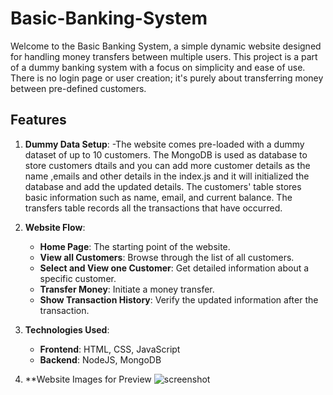 # Basic-Banking-System
Welcome to the Basic Banking System, a simple dynamic website designed for handling money transfers between multiple users. This project is a part of a dummy banking system with a focus on simplicity and ease of use. There is no login page or user creation; it's purely about transferring money between pre-defined customers.

## Features

1. **Dummy Data Setup**:
   -The website comes pre-loaded with a dummy dataset of up to 10 customers. The MongoDB is used as database to store customers dtails and you can add more customer details as the name ,emails and other details in the index.js and it will initialized the database and add the updated details. The customers' table stores basic information such as name, email, and current balance. The transfers table records all the transactions that have occurred.

2. **Website Flow**:
   - **Home Page**: The starting point of the website.
   - **View all Customers**: Browse through the list of all customers.
   - **Select and View one Customer**: Get detailed information about a specific customer.
   - **Transfer Money**: Initiate a money transfer.
   - **Show Transaction History**: Verify the updated information after the transaction.

3. **Technologies Used**:
   - **Frontend**: HTML, CSS, JavaScript
   - **Backend**: NodeJS, MongoDB
4. **Website Images for Preview
   ![screenshot](Screenshot(83).png)
